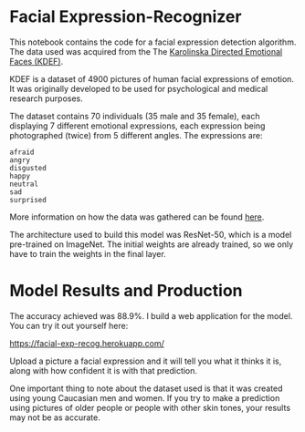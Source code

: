 # Facial Expression-Recognizer

This notebook contains the code for a facial expression detection algorithm. The data used was acquired from the The [Karolinska Directed Emotional Faces (KDEF)](www.emotionlab.se/kdef/).

KDEF is a dataset of 4900 pictures of human facial expressions of emotion. It was originally developed to be used for psychological and medical research purposes.

The dataset contains 70 individuals (35 male and 35 female), each displaying 7 different emotional expressions, each expression being photographed (twice) from 5 different angles. The expressions are:

    afraid
    angry
    disgusted
    happy
    neutral
    sad
    surprised

More information on how the data was gathered can be found [here](http://kdef.se/home/aboutKDEF.html).

The architecture used to build this model was ResNet-50, which is a model pre-trained on ImageNet. The initial weights are already trained, so we only have to train the weights in the final layer.

# Model Results and Production

The accuracy achieved was 88.9%. I build a web application for the model. You can try it out yourself here: 

https://facial-exp-recog.herokuapp.com/

Upload a picture a facial expression and it will tell you what it thinks it is, along with how confident it is with that prediction.

One important thing to note about the dataset used is that it was created using young Caucasian men and women. If you try to make a prediction using pictures of older people or people with other skin tones, your results may not be as accurate.

